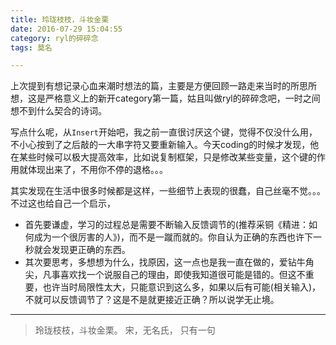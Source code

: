 ```yaml
---
title: 玲珑枝枝，斗妆金栗
date: 2016-07-29 15:04:55
category: ryl的碎碎念
tags: 莫名

---
```


上次提到有想记录心血来潮时想法的篇，主要是方便回顾一路走来当时的所思所想，这是严格意义上的新开category第一篇，姑且叫做ryl的碎碎念吧，一时之间想不到什么契合的诗词。

写点什么呢，从`Insert`开始吧，我之前一直很讨厌这个键，觉得不仅没什么用，不小心按到了之后敲的一大串字符又要重新输入。今天coding的时候才发现，他在某些时候可以极大提高效率，比如说复制框架，只是修改某些变量，这个键的作用就体现出来了，不用你不停的退格。。。

其实发现在生活中很多时候都是这样，一些细节上表现的很蠢，自己丝毫不觉。。。不过这也给自己一个启示，
+ 首先要谦虚，学习的过程总是需要不断输入反馈调节的(推荐采铜《精进：如何成为一个很厉害的人》)，而不是一蹴而就的。你自认为正确的东西也许下一秒就会发现更正确的东西。
+ 其次要思考，多想想为什么，找原因，这一点也是我一直在做的，爱钻牛角尖，凡事喜欢找一个说服自己的理由，即使我知道很可能是错的。但这不重要，也许当时局限性太大，只能意识到这么多，如果以后有可能(相关输入)，不就可以反馈调节了？这是不是就更接近正确？所以说学无止境。

---

> 玲珑枝枝，斗妆金栗。
> 宋，无名氏， 只有一句